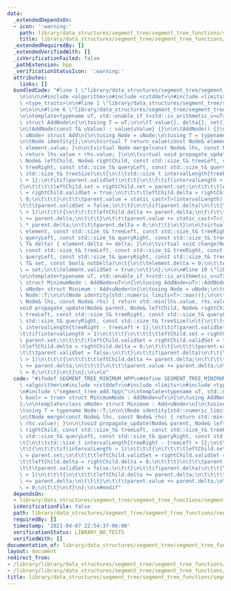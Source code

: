 ```yaml
---
data:
  _extendedDependsOn:
  - icon: ':warning:'
    path: library/data_structures/segment_tree/segment_tree_functions/segment_tree_add.hpp
    title: library/data_structures/segment_tree/segment_tree_functions/segment_tree_add.hpp
  _extendedRequiredBy: []
  _extendedVerifiedWith: []
  _isVerificationFailed: false
  _pathExtension: hpp
  _verificationStatusIcon: ':warning:'
  attributes:
    links: []
  bundledCode: "#line 1 \"library/data_structures/segment_tree/segment_tree_functions/segment_tree_minimum.hpp\"\
    \n\n\n\n#include <algorithm>\n#include <cstddef>\n#include <limits>\n#include\
    \ <type_traits>\n\n#line 1 \"library/data_structures/segment_tree/segment_tree_functions/segment_tree_add.hpp\"\
    \n\n\n\n#line 6 \"library/data_structures/segment_tree/segment_tree_functions/segment_tree_add.hpp\"\
    \n\ntemplate<typename uT, std::enable_if_t<std::is_arithmetic_v<uT>, bool> = true>\
    \ struct AddNode\n{\n\tusing T = uT;\n\n\tT value{}, delta{}, set{};\n\tbool validSet{};\n\
    \n\tAddNode(const T& uValue) : value{uValue} {}\n\n\tAddNode() {}\n};\n\ntemplate<class\
    \ uNode> struct Add\n{\n\tusing Node = uNode;\n\tusing T = typename Node::T;\n\
    \n\tNode identity{};\n\n\tvirtual T return_value(const Node& element) { return\
    \ element.value; }\n\n\tvirtual Node merge(const Node& lhs, const Node& rhs) {\
    \ return lhs.value + rhs.value; }\n\n\tvirtual void propagate_update(Node& parent,\
    \ Node& leftChild, Node& rightChild, const std::size_t& treeLeft, const std::size_t&\
    \ treeRight, const std::size_t& queryLeft, const std::size_t& queryRight, const\
    \ std::size_t& treeSize)\n\t{\n\t\tstd::size_t intervalLength{treeRight - treeLeft\
    \ + 1};\n\t\tif(parent.validSet)\n\t\t{\n\t\t\tif(intervalLength > 1)\n\t\t\t\
    {\n\t\t\t\tleftChild.set = rightChild.set = parent.set;\n\t\t\t\tleftChild.validSet\
    \ = rightChild.validSet = true;\n\t\t\t\tleftChild.delta = rightChild.delta =\
    \ 0;\n\t\t\t}\n\t\t\tparent.value = static_cast<T>(intervalLength) * parent.set;\n\
    \t\t\tparent.validSet = false;\n\t\t}\n\t\tif(parent.delta)\n\t\t{\n\t\t\tif(intervalLength\
    \ > 1)\n\t\t\t{\n\t\t\t\tleftChild.delta += parent.delta;\n\t\t\t\trightChild.delta\
    \ += parent.delta;\n\t\t\t}\n\t\t\tparent.value += static_cast<T>(intervalLength)\
    \ * parent.delta;\n\t\t\tparent.delta = 0;\n\t\t}\n\t}\n\n\tvirtual void change(Node&\
    \ element, const std::size_t& treeLeft, const std::size_t& treeRight, const std::size_t&\
    \ queryLeft, const std::size_t& queryRight, const std::size_t& treeSize, const\
    \ T& delta) { element.delta += delta; }\n\n\tvirtual void change(Node& element,\
    \ const std::size_t& treeLeft, const std::size_t& treeRight, const std::size_t&\
    \ queryLeft, const std::size_t& queryRight, const std::size_t& treeSize, const\
    \ T& set, const bool& notDelta)\n\t{\n\t\telement.delta = 0;\n\t\telement.set\
    \ = set;\n\t\telement.validSet = true;\n\t}\n};\n\n\n#line 10 \"library/data_structures/segment_tree/segment_tree_functions/segment_tree_minimum.hpp\"\
    \n\ntemplate<typename uT, std::enable_if_t<std::is_arithmetic_v<uT>, bool> = true>\
    \ struct MinimumNode : AddNode<uT>\n{\n\tusing AddNode<uT>::AddNode;\n};\n\ntemplate<class\
    \ uNode> struct Minimum : Add<uNode>\n{\n\tusing Node = uNode;\n\tusing T = typename\
    \ Node::T;\n\n\tNode identity{std::numeric_limits<T>::max()};\n\n\tNode merge(const\
    \ Node& lhs, const Node& rhs) { return std::min(lhs.value, rhs.value); }\n\n\t\
    void propagate_update(Node& parent, Node& leftChild, Node& rightChild, const std::size_t&\
    \ treeLeft, const std::size_t& treeRight, const std::size_t& queryLeft, const\
    \ std::size_t& queryRight, const std::size_t& treeSize)\n\t{\n\t\tstd::size_t\
    \ intervalLength{treeRight - treeLeft + 1};\n\t\tif(parent.validSet)\n\t\t{\n\t\
    \t\tif(intervalLength > 1)\n\t\t\t{\n\t\t\t\tleftChild.set = rightChild.set =\
    \ parent.set;\n\t\t\t\tleftChild.validSet = rightChild.validSet = true;\n\t\t\t\
    \tleftChild.delta = rightChild.delta = 0;\n\t\t\t}\n\t\t\tparent.value = parent.set;\n\
    \t\t\tparent.validSet = false;\n\t\t}\n\t\tif(parent.delta)\n\t\t{\n\t\t\tif(intervalLength\
    \ > 1)\n\t\t\t{\n\t\t\t\tleftChild.delta += parent.delta;\n\t\t\t\trightChild.delta\
    \ += parent.delta;\n\t\t\t}\n\t\t\tparent.value += parent.delta;\n\t\t\tparent.delta\
    \ = 0;\n\t\t}\n\t}\n};\n\n\n"
  code: "#ifndef SEGMENT_TREE_MINIMUM_HPP\n#define SEGMENT_TREE_MINIMUM_HPP\n\n#include\
    \ <algorithm>\n#include <cstddef>\n#include <limits>\n#include <type_traits>\n\
    \n#include \"segment_tree_add.hpp\"\n\ntemplate<typename uT, std::enable_if_t<std::is_arithmetic_v<uT>,\
    \ bool> = true> struct MinimumNode : AddNode<uT>\n{\n\tusing AddNode<uT>::AddNode;\n\
    };\n\ntemplate<class uNode> struct Minimum : Add<uNode>\n{\n\tusing Node = uNode;\n\
    \tusing T = typename Node::T;\n\n\tNode identity{std::numeric_limits<T>::max()};\n\
    \n\tNode merge(const Node& lhs, const Node& rhs) { return std::min(lhs.value,\
    \ rhs.value); }\n\n\tvoid propagate_update(Node& parent, Node& leftChild, Node&\
    \ rightChild, const std::size_t& treeLeft, const std::size_t& treeRight, const\
    \ std::size_t& queryLeft, const std::size_t& queryRight, const std::size_t& treeSize)\n\
    \t{\n\t\tstd::size_t intervalLength{treeRight - treeLeft + 1};\n\t\tif(parent.validSet)\n\
    \t\t{\n\t\t\tif(intervalLength > 1)\n\t\t\t{\n\t\t\t\tleftChild.set = rightChild.set\
    \ = parent.set;\n\t\t\t\tleftChild.validSet = rightChild.validSet = true;\n\t\t\
    \t\tleftChild.delta = rightChild.delta = 0;\n\t\t\t}\n\t\t\tparent.value = parent.set;\n\
    \t\t\tparent.validSet = false;\n\t\t}\n\t\tif(parent.delta)\n\t\t{\n\t\t\tif(intervalLength\
    \ > 1)\n\t\t\t{\n\t\t\t\tleftChild.delta += parent.delta;\n\t\t\t\trightChild.delta\
    \ += parent.delta;\n\t\t\t}\n\t\t\tparent.value += parent.delta;\n\t\t\tparent.delta\
    \ = 0;\n\t\t}\n\t}\n};\n\n#endif"
  dependsOn:
  - library/data_structures/segment_tree/segment_tree_functions/segment_tree_add.hpp
  isVerificationFile: false
  path: library/data_structures/segment_tree/segment_tree_functions/segment_tree_minimum.hpp
  requiredBy: []
  timestamp: '2021-04-07 22:54:37-06:00'
  verificationStatus: LIBRARY_NO_TESTS
  verifiedWith: []
documentation_of: library/data_structures/segment_tree/segment_tree_functions/segment_tree_minimum.hpp
layout: document
redirect_from:
- /library/library/data_structures/segment_tree/segment_tree_functions/segment_tree_minimum.hpp
- /library/library/data_structures/segment_tree/segment_tree_functions/segment_tree_minimum.hpp.html
title: library/data_structures/segment_tree/segment_tree_functions/segment_tree_minimum.hpp
---
```

